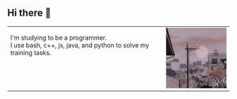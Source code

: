 ## Hi there 🐙

<!--
**1hx74/1hx74** is a ✨ _special_ ✨ repository because its `README.md` (this file) appears on your GitHub profile.

Here are some ideas to get you started:

- 🔭 I’m currently working on ...
- 🌱 I’m currently learning ...
- 👯 I’m looking to collaborate on ...
- 🤔 I’m looking for help with ...
- 💬 Ask me about ...
- 📫 How to reach me: ...
- 😄 Pronouns: ...
- ⚡ Fun fact: ...
-->

<table border="0" cellspacing="0" cellpadding="0">
  <tr>
    <td valign="top">
      <p>
        I'm studying to be a programmer.<br>
        I use bash, c++, js, java, and python to solve my training tasks.
      </p>
    </td>
    <td>
      <img src="assets/sun.jpg" alt="sun" width="175"/>
    </td>
  </tr>
</table>

